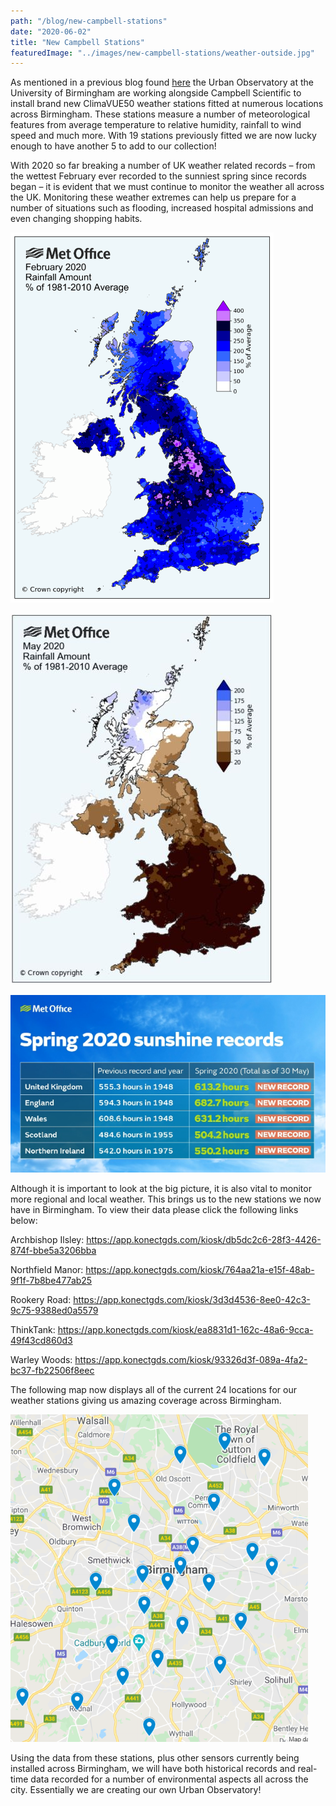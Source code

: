 ```yaml
---
path: "/blog/new-campbell-stations"
date: "2020-06-02"
title: "New Campbell Stations"
featuredImage: "../images/new-campbell-stations/weather-outside.jpg"
---
```


As mentioned in a previous blog found [here](./check-weather-in-your-region) the Urban Observatory at the University of Birmingham are working alongside Campbell Scientific to install brand new ClimaVUE50 weather stations fitted at numerous locations across Birmingham. These stations measure a number of meteorological features from average temperature to relative humidity, rainfall to wind speed and much more. With 19 stations previously fitted we are now lucky enough to have another 5 to add to our collection!


With 2020 so far breaking a number of UK weather related records – from the wettest February ever recorded to the sunniest spring since records began – it is evident that we must continue to monitor the weather all across the UK. Monitoring these weather extremes can help us prepare for a number of situations such as flooding, increased hospital admissions and even changing shopping habits. 


![February 2020 rainfall courtesy of the UK Met Office](../images/new-campbell-stations/feb-2020-rainfall.png)

![May 2020 rainfall courtesy of the UK Met Office](../images/new-campbell-stations/may-2020-rainfall.jpg)

![Spring records 2020 courtesy of the UK Met Office](../images/new-campbell-stations/spring-2020-records.png)


Although it is important to look at the big picture, it is also vital to monitor more regional and local weather. This brings us to the new stations we now have in Birmingham. To view their data please click the following links below:


Archbishop Ilsley:
https://app.konectgds.com/kiosk/db5dc2c6-28f3-4426-874f-bbe5a3206bba

Northfield Manor:
https://app.konectgds.com/kiosk/764aa21a-e15f-48ab-9f1f-7b8be477ab25

Rookery Road:
https://app.konectgds.com/kiosk/3d3d4536-8ee0-42c3-9c75-9388ed0a5579

ThinkTank:
https://app.konectgds.com/kiosk/ea8831d1-162c-48a6-9cca-49f43cd860d3

Warley Woods:
https://app.konectgds.com/kiosk/93326d3f-089a-4fa2-bc37-fb22506f8eec


The following map now displays all of the current 24 locations for our weather stations giving us amazing coverage across Birmingham.


![Map of Birmingham Urban Observatory ClimaVUE50 weather stations](../images/new-campbell-stations/all-campbell-stations.png)


Using the data from these stations, plus other sensors currently being installed across Birmingham, we will have both historical records and real-time data recorded for a number of environmental aspects all across the city. Essentially we are creating our own Urban Observatory!
